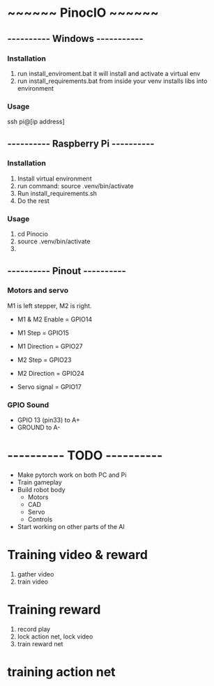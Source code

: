 # ~~~~~~ PinocIO ~~~~~~

## ---------- Windows -----------

### Installation
1. run install_enviroment.bat
it will install and activate a virtual env
2. run install_requirements.bat from inside your venv
installs libs into environment

### Usage
ssh pi@[ip address]

## ---------- Raspberry Pi ----------

### Installation
1. Install virtual environment
2. run command: source .venv/bin/activate
3. Run install_requirements.sh
4. Do the rest

### Usage
1. cd Pinocio
2. source .venv/bin/activate
3. 

## ---------- Pinout ----------

### Motors and servo
M1 is left stepper, M2 is right.

- M1 & M2 Enable = GPIO14
- M1 Step = GPIO15 
- M1 Direction = GPIO27
- M2 Step = GPIO23 
- M2 Direction = GPIO24


- Servo signal = GPIO17

### GPIO Sound
- GPIO 13 (pin33) to A+ 
- GROUND to A-

# ---------- TODO ---------- 

- Make pytorch work on both PC and Pi
- Train gameplay
- Build robot body
  - Motors
  - CAD
  - Servo
  - Controls
- Start working on other parts of the AI

# Training video & reward

1. gather video
2. train video

# Training reward
1. record play
2. lock action net, lock video
3. train reward net

# training action net



